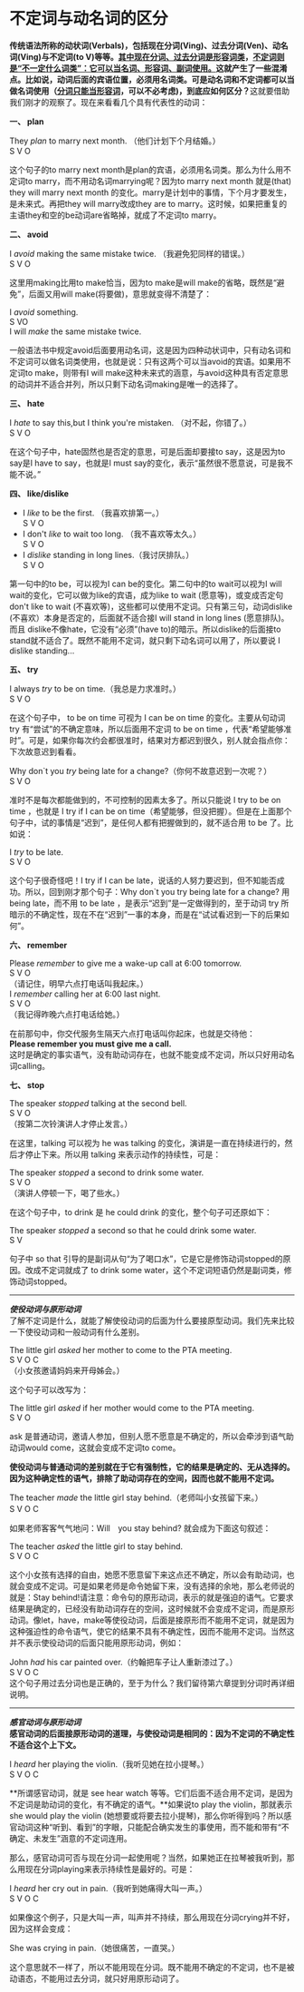 # 不定词与动名词的区分

<b>传统语法所称的**动状词**(Verbals)，包括**现在分词(Ving)**、**过去分词(Ven)**、**动名词(Ving)**与**不定词(to V)**等等。</b><u>其中现在分词、过去分词是形容词类</u>，<u>不定词则是“不一定什么词类”：它可以当名词、形容词、副词使用。</u>这就产生了一些混淆点。比如说，动词后面的宾语位置，必须用名词类。<b>可是**动名词**和**不定词**都可以**当做名词使用**（<u>分词只能当形容词</u>，可以不必考虑)，到底应如何区分？</b>这就要借助我们刚才的观察了。现在来看看几个具有代表性的动词：

**一、 plan**

>  
They <em>plan</em> to marry next month. （他们计划下个月结婚。）  
    S V O  

这个句子的to marry next month是plan的宾语，必须用名词类。那么为什么用不定词to marry，而不用动名词marrying呢？因为to marry next month 就是(that) they will marry next month 的变化。marry是计划中的事情，下个月才要发生，是未来式。再把they will marry改成they are to marry。这时候，如果把重复的主语they和空的be动词are省略掉，就成了不定词to marry。

**二、 avoid**

>  
I <em>avoid</em> making the same mistake twice. （我避免犯同样的错误。）  
S V O  

这里用making比用to make恰当，因为to make是will make的省略，既然是“避免”，后面又用will make(将要做)，意思就变得不清楚了：

>  
I <em>avoid</em> something.  
S VO  
I will <em>make</em> the same mistake twice.

一般语法书中规定avoid后面要用动名词，这是因为四种动状词中，只有动名词和不定词可以做名词类使用，也就是说：只有这两个可以当avoid的宾语。如果用不定词to make，则带有I will make这种未来式的涵意，与avoid这种具有否定意思的动词并不适合并列，所以只剩下动名词making是唯一的选择了。

**三、 hate**

>  
I <em>hate</em> to say this,but I think you're mistaken. （对不起，你错了。）  
S V O

在这个句子中，hate固然也是否定的意思，可是后面却要接to say，这是因为to say是I have to say，也就是I must say的变化，表示“虽然很不愿意说，可是我不能不说。”

**四、 like/dislike**

>  
- I <em>like</em> to be the first. （我喜欢排第一。）  
S V O  
- I don't <em>like</em> to wait too long. （我不喜欢等太久。）  
S V O    
- I <em>dislike</em> standing in long lines.（我讨厌排队。）  
S V O  

第一句中的to be，可以视为I can be的变化。第二句中的to wait可以视为I will wait的变化，它可以做为like的宾语，成为like to wait (愿意等)，或变成否定句don't like to wait (不喜欢等)，这些都可以使用不定词。只有第三句，动词dislike (不喜欢）本身是否定的，后面就不适合接I will stand in long lines (愿意排队)。而且 dislike不像hate，它没有“必须”(have to)的暗示。所以dislike的后面接to stand就不适合了。既然不能用不定词，就只剩下动名词可以用了，所以要说 I dislike standing...

**五、 try**

>  
I always <em>try</em> to be on time.（我总是力求准时。）  
S V O  

在这个句子中， to be on time 可视为 I can be on time 的变化。主要从句动词 try 有“尝试”的不确定意味，所以后面用不定词 to be on time ，代表“希望能够准时”。可是，如果你每次约会都很准时，结果对方都迟到很久，别人就会指点你：下次故意迟到看看。

>  
Why don`t you <em>try</em> being late for a change?（你何不故意迟到一次呢？）  
S V O  

准时不是每次都能做到的，不可控制的因素太多了。所以只能说 I try to be on time ，也就是 I try if I can be on time（希望能够，但没把握）。但是在上面那个句子中，试的事情是“迟到”，是任何人都有把握做到的，就不适合用 to be 了。比如说：

>  
I <em>try</em> to be late.  
S V O

这个句子很奇怪吧！I try if I can be late，说话的人努力要迟到，但不知能否成功。所以，回到刚才那个句子：Why don`t you try being late for a change? 用 being late，而不用 to be late ，是表示“迟到”是一定做得到的，至于动词 try 所暗示的不确定性，现在不在“迟到”一事的本身，而是在“试试看迟到一下的后果如何”。

**六、 remember**

>    
Please <em>remember</em> to give me a wake-up call at 6:00 tomorrow.  
S V O  
（请记住，明早六点打电话叫我起床。）  
I <em>remember</em> calling her at 6:00 last night.  
S V O  
（我记得昨晚六点打电话给她。）

在前那句中，你交代服务生隔天六点打电话叫你起床，也就是交待他：  
<b>Please remember you must give me a call.</b>  
这时是确定的事实语气，没有助动词存在，也就不能变成不定词，所以只好用动名词calling。

**七、 stop**

>  
The speaker <em>stopped</em> talking at the second bell.  
S V O  
（按第二次铃演讲人才停止发言。）  

在这里，talking 可以视为 he was talking 的变化，演讲是一直在持续进行的，然后才停止下来。所以用 talking 来表示动作的持续性，可是：

>  
The speaker <em>stopped</em> a second to drink some water.  
S V O  
（演讲人停顿一下，喝了些水。）  

在这个句子中，to drink 是 he could drink 的变化，整个句子可还原如下：

>  
The speaker <em>stopped</em> a second so that he could drink some water.  
S V

句子中 so that 引导的是副词从句“为了喝口水”，它是它是修饰动词stopped的原因。改成不定词就成了 to drink some water，这个不定词短语仍然是副词类，修饰动词stopped。



---


***使役动词与原形动词***  
了解不定词是什么，就能了解使役动词的后面为什么要接原型动词。我们先来比较一下使役动词和一般动词有什么差别。

>  
The little girl <em>asked</em> her mother to come to the PTA meeting.  
S V O C  
（小女孩邀请妈妈来开母姊会。）  

这个句子可以改写为：

>  
The little girl <em>asked</em> if her mother would come to the PTA meeting.  
S V O

ask 是普通动词，邀请人参加，但别人愿不愿意是不确定的，所以会牵涉到语气助动词would come，这就会变成不定词to come。

**使役动词与普通动词的差别就在于它有强制性，它的结果是确定的、无从选择的。因为这种确定性的语气，排除了助动词存在的空间，因而也就不能用不定词。**

>  
The teacher <em>made</em> the little girl stay behind.（老师叫小女孩留下来。）  
S V O C　　

如果老师客客气气地问：Will　you stay behind? 就会成为下面这句叙述：

>  
The teacher <em>asked</em> the little girl to stay behind.  
S V O C  


这个小女孩有选择的自由，她愿不愿意留下来这点还不确定，所以会有助动词，也就会变成不定词。可是如果老师是命令她留下来，没有选择的余地，那么老师说的就是：Stay behind!请注意：命令句的原形动词，表示的就是强迫的语气。它要求结果是确定的，已经没有助动词存在的空间，这时候就不会变成不定词，而是原形动词。像let，have，make等使役动词，后面是接原形而不能用不定词，就是因为这种强迫性的命令语气，使它的结果不具有不确定性，因而不能用不定词。当然这并不表示使役动词的后面只能用原形动词，例如：

>  
John <em>had</em> his car painted over.（约翰把车子让人重新漆过了。）  
S V O C  
这个句子用过去分词也是正确的，至于为什么？我们留待第六章提到分词时再详细说明。


---


***感官动词与原形动词***  
**感官动词的后面接原形动词的道理，与使役动词是相同的：因为不定词的不确定性不适合这个上下文。**  

>  
I <em>heard</em> her playing the violin.（我听见她在拉小提琴。）  
S V O C  

**所谓感官动词，就是 see hear watch 等等。它们后面不适合用不定词，是因为不定词是助动词的变化，有不确定的语气。**如果说to play the violin，那就表示 she would play the violin (她想要或将要去拉小提琴)，那么你听得到吗？所以感官动词这种“听到、看到”的字眼，只能配合确实发生的事使用，而不能和带有“不确定、未发生”涵意的不定词连用。  

那么，感官动词可否与现在分词一起使用呢？当然，如果她正在拉琴被我听到，那么用现在分词playing来表示持续性是最好的。可是：  

>  
I <em>heard</em> her cry out in pain.（我听到她痛得大叫一声。）  
S V O C  

如果像这个例子，只是大叫一声，叫声并不持续，那么用现在分词crying并不好，因为这样会变成：  

>  
She was crying in pain.（她很痛苦，一直哭。）  

这个意思就不一样了，所以不能用现在分词。既不能用不确定的不定词，也不是被动语态，不能用过去分词，就只好用原形动词了。 